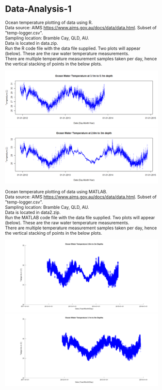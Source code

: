 # Data-Analysis-1

Ocean temperature plotting of data using R. <br />
Data source: AIMS https://www.aims.gov.au/docs/data/data.html. Subset of "temp-logger.csv". <br />
Sampling location: Bramble Cay, QLD, AU. <br />
Data is located in data.zip. <br />
Run the R code file with the data file supplied. Two plots will appear (below). These are the raw water temperature measurements. <br />
There are multiple temperature measurement samples taken per day, hence the vertical stacking of points in the below plots. 


![](images/image1.png)
![](images/image2.png)


Ocean temperature plotting of data using MATLAB. <br />
Data source: AIMS https://www.aims.gov.au/docs/data/data.html. Subset of "temp-logger.csv". <br />
Sampling location: Bramble Cay, QLD, AU. <br />
Data is located in data2.zip. <br />
Run the MATLAB code file with the data file supplied. Two plots will appear (below). These are the raw water temperature measurements. <br />
There are multiple temperature measurement samples taken per day, hence the vertical stacking of points in the below plots. 


![](images/fig1.png)
![](images/fig2.png)
